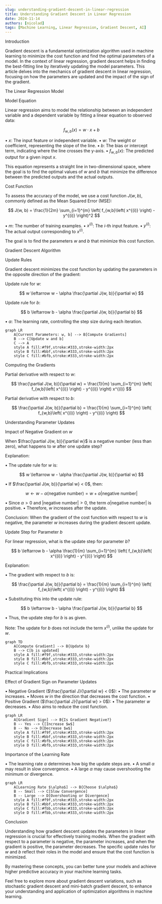 ```yaml
---
slug: understanding-gradient-descent-in-linear-regression
title: Understanding Gradient Descent in Linear Regression
date: 2024-11-14
authors: [nicolad]
tags: [Machine Learning, Linear Regression, Gradient Descent, AI]
---
```


Introduction

Gradient descent is a fundamental optimization algorithm used in machine learning to minimize the cost function and find the optimal parameters of a model. In the context of linear regression, gradient descent helps in finding the best-fitting line by iteratively updating the model parameters. This article delves into the mechanics of gradient descent in linear regression, focusing on how the parameters are updated and the impact of the sign of the gradient.

<!-- truncate -->

The Linear Regression Model

Model Equation

Linear regression aims to model the relationship between an independent variable and a dependent variable by fitting a linear equation to observed data:

$$
f_{w,b}(x) = w \cdot x + b
$$

• $x$: The input feature or independent variable.
• $w$: The weight or coefficient, representing the slope of the line.
• $b$: The bias or intercept term, indicating where the line crosses the y-axis.
• $f_{w,b}(x)$: The predicted output for a given input $x$.

This equation represents a straight line in two-dimensional space, where the goal is to find the optimal values of $w$ and $b$ that minimize the difference between the predicted outputs and the actual outputs.

Cost Function

To assess the accuracy of the model, we use a cost function $J(w, b)$, commonly defined as the Mean Squared Error (MSE):

$$
J(w, b) = \frac{1}{2m} \sum_{i=1}^{m} \left( f_{w,b}\left( x^{(i)} \right) - y^{(i)} \right)^2
$$

• $m$: The number of training examples.
• $x^{(i)}$: The $i$-th input feature.
• $y^{(i)}$: The actual output corresponding to $x^{(i)}$.

The goal is to find the parameters $w$ and $b$ that minimize this cost function.

Gradient Descent Algorithm

Update Rules

Gradient descent minimizes the cost function by updating the parameters in the opposite direction of the gradient:

Update rule for $w$:

$$
w \leftarrow w - \alpha \frac{\partial J(w, b)}{\partial w}
$$

Update rule for $b$:

$$
b \leftarrow b - \alpha \frac{\partial J(w, b)}{\partial b}
$$

• $\alpha$: The learning rate, controlling the step size during each iteration.

```mermaid
graph LR
    A[Current Parameters: w, b] --> B[Compute Gradients]
    B --> C[Update w and b]
    C --> A
    style A fill:#f9f,stroke:#333,stroke-width:2px
    style B fill:#bbf,stroke:#333,stroke-width:2px
    style C fill:#bfb,stroke:#333,stroke-width:2px
```

Computing the Gradients

Partial derivative with respect to $w$:

$$
\frac{\partial J(w, b)}{\partial w} = \frac{1}{m} \sum_{i=1}^{m} \left( f_{w,b}\left( x^{(i)} \right) - y^{(i)} \right) x^{(i)}
$$

Partial derivative with respect to $b$:

$$
\frac{\partial J(w, b)}{\partial b} = \frac{1}{m} \sum_{i=1}^{m} \left( f_{w,b}\left( x^{(i)} \right) - y^{(i)} \right)
$$

Understanding Parameter Updates

Impact of Negative Gradient on $w$

When $\frac{\partial J(w, b)}{\partial w}$ is a negative number (less than zero), what happens to $w$ after one update step?

Explanation:

• The update rule for $w$ is:

$$
w \leftarrow w - \alpha \frac{\partial J(w, b)}{\partial w}
$$

• If $\frac{\partial J(w, b)}{\partial w} < 0$, then:

$$
w \leftarrow w - \alpha (\text{negative number}) = w + \alpha |\text{negative number}|
$$

• Since $\alpha > 0$ and $|\text{negative number}| > 0$, the term $\alpha |\text{negative number}|$ is positive.
• Therefore, $w$ increases after the update.

Conclusion: When the gradient of the cost function with respect to $w$ is negative, the parameter $w$ increases during the gradient descent update.

Update Step for Parameter $b$

For linear regression, what is the update step for parameter $b$?

$$
b \leftarrow b - \alpha \frac{1}{m} \sum_{i=1}^{m} \left( f_{w,b}\left( x^{(i)} \right) - y^{(i)} \right)
$$

Explanation:

• The gradient with respect to $b$ is:

$$
\frac{\partial J(w, b)}{\partial b} = \frac{1}{m} \sum_{i=1}^{m} \left( f_{w,b}\left( x^{(i)} \right) - y^{(i)} \right)
$$

• Substituting this into the update rule:

$$
b \leftarrow b - \alpha \frac{\partial J(w, b)}{\partial b}
$$

• Thus, the update step for $b$ is as given.

Note: The update for $b$ does not include the term $x^{(i)}$, unlike the update for $w$.

```mermaid
graph TD
    A[Compute Gradient] --> B{Update b}
    B --> C[b is updated]
    style A fill:#f9f,stroke:#333,stroke-width:2px
    style B fill:#bbf,stroke:#333,stroke-width:2px
    style C fill:#bfb,stroke:#333,stroke-width:2px
```

Practical Implications

Effect of Gradient Sign on Parameter Updates

• Negative Gradient ($\frac{\partial J}{\partial w} < 0$):
• The parameter $w$ increases.
• Moves $w$ in the direction that decreases the cost function.
• Positive Gradient ($\frac{\partial J}{\partial w} > 0$):
• The parameter $w$ decreases.
• Also aims to reduce the cost function.

```mermaid
graph LR
    A[Gradient Sign] --> B{Is Gradient Negative?}
    B -- Yes --> C[Increase $w$]
    B -- No --> D[Decrease $w$]
    style A fill:#f9f,stroke:#333,stroke-width:2px
    style B fill:#bbf,stroke:#333,stroke-width:2px
    style C fill:#bfb,stroke:#333,stroke-width:2px
    style D fill:#bfb,stroke:#333,stroke-width:2px
```

Importance of the Learning Rate

• The learning rate $\alpha$ determines how big the update steps are.
• A small $\alpha$ may result in slow convergence.
• A large $\alpha$ may cause overshooting the minimum or divergence.

```mermaid
graph LR
    A[Learning Rate $\alpha$] --> B{Choose $\alpha$}
    B -- Small --> C[Slow Convergence]
    B -- Large --> D[Overshooting or Divergence]
    style A fill:#f9f,stroke:#333,stroke-width:2px
    style B fill:#bbf,stroke:#333,stroke-width:2px
    style C fill:#fbb,stroke:#333,stroke-width:2px
    style D fill:#fbb,stroke:#333,stroke-width:2px
```

Conclusion

Understanding how gradient descent updates the parameters in linear regression is crucial for effectively training models. When the gradient with respect to a parameter is negative, the parameter increases, and when the gradient is positive, the parameter decreases. The specific update rules for $w$ and $b$ reflect their roles in the model and ensure that the cost function is minimized.

By mastering these concepts, you can better tune your models and achieve higher predictive accuracy in your machine learning tasks.

Feel free to explore more about gradient descent variations, such as stochastic gradient descent and mini-batch gradient descent, to enhance your understanding and application of optimization algorithms in machine learning.
